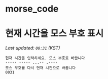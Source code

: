 # morse_code
# 현재 시간을 모스 부호 표시
<!-- MORSE_TIME_START -->
_Last updated: `00:31` (KST)_

```
현재 시간을 입력하세요. 모스 부호로 바꿉니다
----- ----- ...-- .----
모스 부호를 다시 현재 시간으로 바꿉니다
0031
```
<!-- MORSE_TIME_END -->
